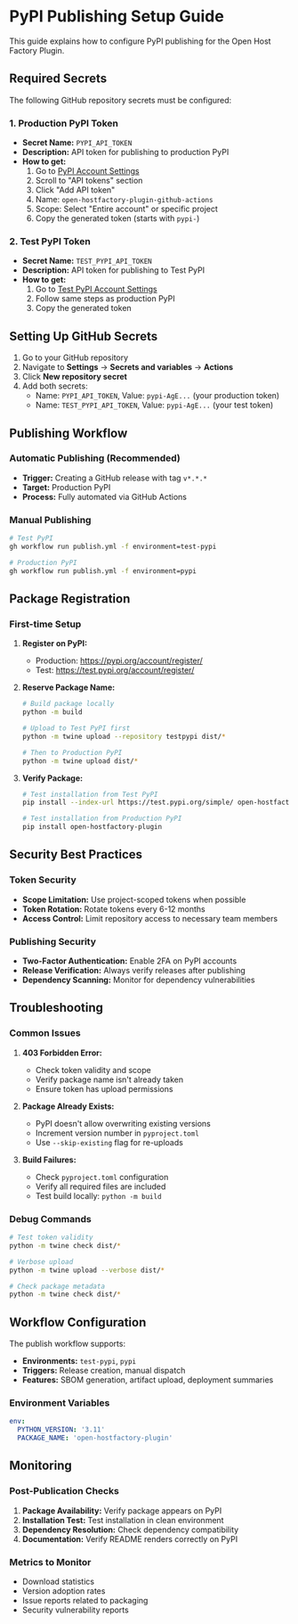 # PyPI Publishing Setup Guide

This guide explains how to configure PyPI publishing for the Open Host Factory Plugin.

## Required Secrets

The following GitHub repository secrets must be configured:

### 1. Production PyPI Token
- **Secret Name:** `PYPI_API_TOKEN`
- **Description:** API token for publishing to production PyPI
- **How to get:**
  1. Go to [PyPI Account Settings](https://pypi.org/manage/account/)
  2. Scroll to "API tokens" section
  3. Click "Add API token"
  4. Name: `open-hostfactory-plugin-github-actions`
  5. Scope: Select "Entire account" or specific project
  6. Copy the generated token (starts with `pypi-`)

### 2. Test PyPI Token
- **Secret Name:** `TEST_PYPI_API_TOKEN`
- **Description:** API token for publishing to Test PyPI
- **How to get:**
  1. Go to [Test PyPI Account Settings](https://test.pypi.org/manage/account/)
  2. Follow same steps as production PyPI
  3. Copy the generated token

## Setting Up GitHub Secrets

1. Go to your GitHub repository
2. Navigate to **Settings** → **Secrets and variables** → **Actions**
3. Click **New repository secret**
4. Add both secrets:
   - Name: `PYPI_API_TOKEN`, Value: `pypi-AgE...` (your production token)
   - Name: `TEST_PYPI_API_TOKEN`, Value: `pypi-AgE...` (your test token)

## Publishing Workflow

### Automatic Publishing (Recommended)
- **Trigger:** Creating a GitHub release with tag `v*.*.*`
- **Target:** Production PyPI
- **Process:** Fully automated via GitHub Actions

### Manual Publishing
```bash
# Test PyPI
gh workflow run publish.yml -f environment=test-pypi

# Production PyPI  
gh workflow run publish.yml -f environment=pypi
```

## Package Registration

### First-time Setup
1. **Register on PyPI:**
   - Production: https://pypi.org/account/register/
   - Test: https://test.pypi.org/account/register/

2. **Reserve Package Name:**
   ```bash
   # Build package locally
   python -m build
   
   # Upload to Test PyPI first
   python -m twine upload --repository testpypi dist/*
   
   # Then to Production PyPI
   python -m twine upload dist/*
   ```

3. **Verify Package:**
   ```bash
   # Test installation from Test PyPI
   pip install --index-url https://test.pypi.org/simple/ open-hostfactory-plugin
   
   # Test installation from Production PyPI
   pip install open-hostfactory-plugin
   ```

## Security Best Practices

### Token Security
- **Scope Limitation:** Use project-scoped tokens when possible
- **Token Rotation:** Rotate tokens every 6-12 months
- **Access Control:** Limit repository access to necessary team members

### Publishing Security
- **Two-Factor Authentication:** Enable 2FA on PyPI accounts
- **Release Verification:** Always verify releases after publishing
- **Dependency Scanning:** Monitor for dependency vulnerabilities

## Troubleshooting

### Common Issues

1. **403 Forbidden Error:**
   - Check token validity and scope
   - Verify package name isn't already taken
   - Ensure token has upload permissions

2. **Package Already Exists:**
   - PyPI doesn't allow overwriting existing versions
   - Increment version number in `pyproject.toml`
   - Use `--skip-existing` flag for re-uploads

3. **Build Failures:**
   - Check `pyproject.toml` configuration
   - Verify all required files are included
   - Test build locally: `python -m build`

### Debug Commands
```bash
# Test token validity
python -m twine check dist/*

# Verbose upload
python -m twine upload --verbose dist/*

# Check package metadata
python -m twine check dist/*
```

## Workflow Configuration

The publish workflow supports:
- **Environments:** `test-pypi`, `pypi`
- **Triggers:** Release creation, manual dispatch
- **Features:** SBOM generation, artifact upload, deployment summaries

### Environment Variables
```yaml
env:
  PYTHON_VERSION: '3.11'
  PACKAGE_NAME: 'open-hostfactory-plugin'
```

## Monitoring

### Post-Publication Checks
1. **Package Availability:** Verify package appears on PyPI
2. **Installation Test:** Test installation in clean environment
3. **Dependency Resolution:** Check dependency compatibility
4. **Documentation:** Verify README renders correctly on PyPI

### Metrics to Monitor
- Download statistics
- Version adoption rates
- Issue reports related to packaging
- Security vulnerability reports
